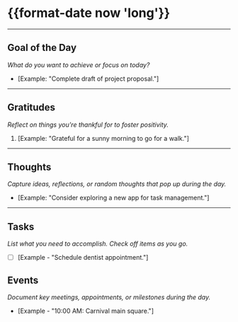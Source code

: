 # {{format-date now 'long'}}

---

## Goal of the Day

_What do you want to achieve or focus on today?_

- [Example: "Complete draft of project proposal."]

---

## Gratitudes

_Reflect on things you're thankful for to foster positivity._

1. [Example: "Grateful for a sunny morning to go for a walk."]

---

## Thoughts

_Capture ideas, reflections, or random thoughts that pop up during the day._

- [Example: "Consider exploring a new app for task management."]

---

## Tasks

_List what you need to accomplish. Check off items as you go._

- [ ] [Example - "Schedule dentist appointment."]

## Events

_Document key meetings, appointments, or milestones during the day._

- [Example - "10:00 AM: Carnival main square."]
